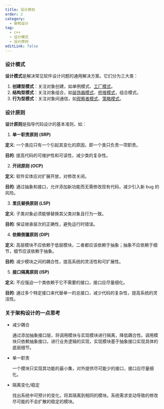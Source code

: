 ```yaml
---
title: 设计原则
order: 2
category:
  - 架构设计
tag:
  - c++
  - 设计模式
  - 设计原则
editLink: false
---
```


### 设计模式

**设计模式**是解决常见软件设计问题的通用解决方案。它们分为三大类：
1. **创建型模式**：关注对象创建，如单例模式、[工厂模式](/design/6%20factory_pattern)。
2. **结构型模式**：关注对象组合，如[装饰器模式](/design/4%20decorator_pattern)、[桥接模式](/design/5%20bridge_pattern)，组合模式。
3. **行为型模式**：关注对象间通信，如[观察者模式](/design/2%20observer_pattern)、[策略模式](/design/3%20strategy_pattern)。

### 设计原则

**设计原则**是指导代码设计的基本准则，如：

1. **单一职责原则 (SRP)**

**定义**: 一个类应只有一个引起其变化的原因，即一个类只负责一项职责。

**目的**: 提高代码的可维护性和可读性，减少类的复杂性。

2. **开闭原则 (OCP)**

**定义**: 软件实体应对扩展开放，对修改关闭。

**目的**: 通过抽象和接口，允许添加新功能而无需修改现有代码，减少引入新 bug 的风险。

3. **里氏替换原则 (LSP)**

**定义**: 子类对象必须能够替换其父类对象且行为一致。

**目的**: 保证继承层次的正确性，避免运行时错误。

4. **依赖倒置原则 (DIP)**

**定义**: 高层模块不应依赖于低层模块，二者都应该依赖于抽象；抽象不应依赖于细节，细节应该依赖于抽象。

**目的**: 减少模块之间的耦合性，提高系统的灵活性和可扩展性。

5. **接口隔离原则 (ISP)**

**定义**: 不应强迫一个类依赖于它不需要的接口，接口应尽量细化。

**目的**: 通过多个特定接口来代替单一的总接口，减少代码的复杂性，提高系统的灵活性。

### 关于架构设计的一点思考
- 减少耦合
  
  通过添加抽象接口层，将调用模块与实现模块进行隔离，降低耦合性。调用模块只依赖抽象接口，进行业务逻辑的实现，实现模块基于抽象接口实现具体的底层细节。
  
- 单一职责
  
  一个模块只实现其功能的最小集，对外提供尽可能少的接口，接口应尽量细化。

- 隔离变化/稳定
  
  找出系统中可预计的变化，将其隔离到相同的模块。系统需求变动导致的修改尽可能的不会扩散的稳定的模块。